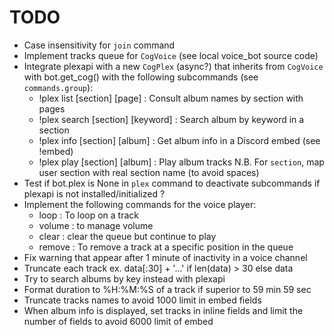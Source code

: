 # TODO

- Case insensitivity for `join` command
- Implement tracks queue for `CogVoice` (see local voice_bot source code)
- Integrate plexapi with a new `CogPlex` (async?) that inherits from `CogVoice` with bot.get_cog() with the following subcommands (see `commands.group`):
    - !plex list [section] [page] : Consult album names by section with pages
    - !plex search [section] [keyword] : Search album by keyword in a section
    - !plex info [section] [album] : Get album info in a Discord embed (see !embed)
    - !plex play [section] [album] : Play album tracks
N.B. For `section`, map user section with real section name (to avoid spaces)
- Test if bot.plex is None in `plex` command to deactivate subcommands if plexapi is not installed/initialized ?
- Implement the following commands for the voice player:
    - loop : To loop on a track
    - volume : to manage volume
    - clear : clear the queue but continue to play
    - remove : To remove a track at a specific position in the queue
- Fix warning that appear after 1 minute of inactivity in a voice channel
- Truncate each track ex. data[:30] + '...' if len(data) > 30 else data
- Try to search albums by key instead with plexapi
- Format duration to %H:%M:%S of a track if superior to 59 min 59 sec
- Truncate tracks names to avoid 1000 limit in embed fields
- When album info is displayed, set tracks in inline fields and limit the number of fields to avoid 6000 limit of embed

